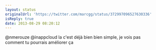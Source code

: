 ```yaml
---
layout: status
originalUrl: 'https://twitter.com/marcgg/status/372997096527630336'
isReply: true
date: 2013-08-29 08:20:12
---
```


@nmerouze @inappcloud la c'est déjà bien bien simple, je vois pas comment tu pourrais améliorer ça

